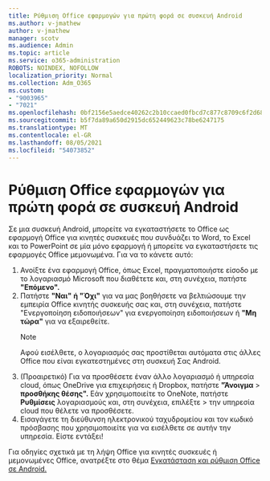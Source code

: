 ```yaml
---
title: Ρύθμιση Office εφαρμογών για πρώτη φορά σε συσκευή Android
ms.author: v-jmathew
author: v-jmathew
manager: scotv
ms.audience: Admin
ms.topic: article
ms.service: o365-administration
ROBOTS: NOINDEX, NOFOLLOW
localization_priority: Normal
ms.collection: Adm_O365
ms.custom:
- "9003965"
- "7021"
ms.openlocfilehash: 0bf2156e5aedce40262c2b10ccaed0fbcd7c877c8709c6f2d68d20bdad7dd517
ms.sourcegitcommit: b5f7da89a650d2915dc652449623c78be6247175
ms.translationtype: MT
ms.contentlocale: el-GR
ms.lasthandoff: 08/05/2021
ms.locfileid: "54073852"
---
```

# <a name="set-up-office-apps-for-the-first-time-on-an-android-device"></a>Ρύθμιση Office εφαρμογών για πρώτη φορά σε συσκευή Android

Σε μια συσκευή Android, μπορείτε να εγκαταστήσετε το Office ως εφαρμογή Office για κινητές συσκευές που συνδυάζει το Word, το Excel και το PowerPoint σε μία μόνο εφαρμογή ή μπορείτε να εγκαταστήσετε τις εφαρμογές Office μεμονωμένα. Για να το κάνετε αυτό:

1. Ανοίξτε ένα εφαρμογή Office, όπως Excel, πραγματοποιήστε είσοδο με το λογαριασμό Microsoft που διαθέτετε και, στη συνέχεια, πατήστε **"Επόμενο".**
2. Πατήστε  **"Ναι"** **ή "Όχι"** για να μας βοηθήσετε να βελτιώσουμε την εμπειρία Office κινητής συσκευής σας και, στη συνέχεια, πατήστε "Ενεργοποίηση ειδοποιήσεων" για ενεργοποίηση ειδοποιήσεων ή **"Μη τώρα"** για να εξαιρεθείτε.
    > [!NOTE]
    > Αφού εισέλθετε, ο λογαριασμός σας προστίθεται αυτόματα στις άλλες Office που είναι εγκατεστημένες στη συσκευή Σας Android.
3. (Προαιρετικό) Για να προσθέσετε έναν άλλο λογαριασμό ή υπηρεσία cloud, όπως OneDrive για επιχειρήσεις ή Dropbox, πατήστε **"Άνοιγμα**  >  **προσθήκης θέσης".** Εάν χρησιμοποιείτε το OneNote, πατήστε **Ρυθμίσεις** λογαριασμούς και, στη συνέχεια, επιλέξτε  >  την υπηρεσία cloud που θέλετε να προσθέσετε.
4. Εισαγάγετε τη διεύθυνση ηλεκτρονικού ταχυδρομείου και τον κωδικό πρόσβασης που χρησιμοποιείτε για να εισέλθετε σε αυτήν την υπηρεσία. Είστε εντάξει!

Για οδηγίες σχετικά με τη λήψη Office για κινητές συσκευές ή μεμονωμένες Office, ανατρέξτε στο θέμα [Εγκατάσταση και ρύθμιση Office σε Android.](https://go.microsoft.com/fwlink/?linkid=2135287)
